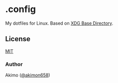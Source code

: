 # .config
My dotfiles for Linux.
Based on [XDG Base Directory](https://wiki.archlinux.org/title/XDG_Base_Directory).

## License
[MIT](./LICENSE)

### Author
Akimo ([@akimon658](https://github.com/Akimon658))
